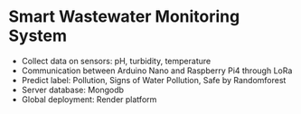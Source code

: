 # Smart Wastewater Monitoring System
- Collect data on sensors: pH, turbidity, temperature
- Communication between Arduino Nano and Raspberry Pi4 through LoRa
- Predict label: Pollution, Signs of Water Pollution, Safe by Randomforest
- Server database: Mongodb
- Global deployment: Render platform

